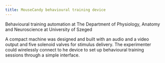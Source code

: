 ```yaml
---
title: MouseCandy behavioural training device
---
```


Behavioural training automation at The Department of Physiology, Anatomy and  Neuroscience at University of Szeged

A compact machine was designed and built with an audio and a video output and five solenoid valves for stimulus delivery. The experimenter could wirelessly connect to he device to set up behavioural training sessions through a simple interface.
